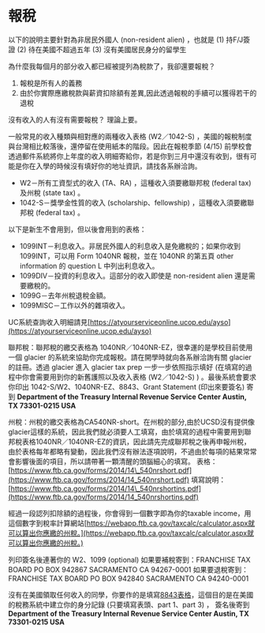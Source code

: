 # 報稅

以下的說明主要針對為非居民外國人 (non-resident alien) ，也就是 (1) 持F/J簽證 (2) 待在美國不超過五年 (3) 沒有美國居民身分的留學生

為什麼我每個月的部分收入都已經被提列為稅款了，我卻還要報稅？

1. 報稅是所有人的義務
2. 由於你實際應繳稅款與薪資扣除額有差異,因此透過報稅的手續可以獲得若干的退稅

沒有收入的人有沒有需要報稅？ 理論上要。

一般常見的收入種類與相對應的兩種收入表格 (W2／1042-S) ，美國的報稅制度與台灣相比較落後，還停留在使用紙本的階段。因此在報稅季節 (4/15) 前學校會透過郵件系統將你上年度的收入明細寄給你，若是你到三月中還沒有收到，很有可能是你在入學的時候沒有填好你的地址資訊，請找各系辦洽詢。

* W2－所有工資型式的收入 (TA、RA) ，這種收入須要繳聯邦稅 (federal tax) 及州稅 (state tax) 。
* 1042-S－獎學金性質的收入 (scholarship、fellowship) ，這種收入須要繳聯邦稅 (federal tax) 。

以下是新生不會用到，但以後會用到的表格：

* 1099INT－利息收入。非居民外國人的利息收入是免繳稅的；如果你收到 1099INT，可以用 Form 1040NR 報稅，並在 1040NR 的第五頁 other information 的 question L 中列出利息收入。
* 1099DIV－投資的利息收入。這部分的收入即使是 non-resident alien 還是需要繳稅的。
* 1099G－去年州稅退稅金額。
* 1099MISC－工作以外的雜項收入。

UC系統查詢收入明細請見[https://atyourserviceonline.ucop.edu/ayso](https://atyourserviceonline.ucop.edu/ayso)

聯邦稅：聯邦稅的繳交表格為 1040NR／1040NR-EZ，很幸運的是學校目前使用一個 glacier 的系統來協助你完成報稅。請在開學時就向各系辦洽詢有關 glacier 的註冊。透過 glacier 進入 glacier tax prep 一步一步依照指示填好 (在填寫的過程中你會需要用到你的新舊護照以及收入表格 (W2／1042-S) ) 。最後系統會要求你印出 1042-S/W2、1040NR-EZ、8843、Grant Statement (印出來要簽名) 寄到 **Department of the Treasury Internal Revenue Service Center Austin, TX 73301-0215 USA**

州稅：州稅的繳交表格為CA540NR-short。在州稅的部分,由於UCSD沒有提供像glacier這樣的系統，因此我們就必須要人工填寫，由於填寫的過程中需要用到聯邦稅表格1040NR／1040NR-EZ的資訊，因此請先完成聯邦稅之後再申報州稅，由於表格每年都略有變動，因此我們沒有辦法逐項說明，不過由於每項的結果常常會影響後面的項目，所以請帶著一顆清醒的頭腦細心的填寫。 表格：[https://www.ftb.ca.gov/forms/2014/14\_540nrshort.pdf](https://www.ftb.ca.gov/forms/2014/14_540nrshort.pdf) 填寫說明：[https://www.ftb.ca.gov/forms/2014/14\_540nrshortins.pdf](https://www.ftb.ca.gov/forms/2014/14_540nrshortins.pdf)

經過一段認列扣除額的過程後，你會得到一個數字即為你的taxable income，用這個數字到稅率計算網站[https://webapp.ftb.ca.gov/taxcalc/calculator.aspx就可以算出你應繳的州稅。](https://webapp.ftb.ca.gov/taxcalc/calculator.aspx就可以算出你應繳的州稅。)

列印簽名後連著你的 W2、1099 (optional)  如果要補稅寄到：FRANCHISE TAX BOARD PO BOX 942867 SACRAMENTO CA 94267-0001 如果要退稅寄到：FRANCHISE TAX BOARD PO BOX 942840 SACRAMENTO CA 94240-0001

沒有在美國領取任何收入的同學，你要作的是填寫[8843表格](http://www.irs.gov/pub/irs-pdf/f8843.pdf)，這個目的是在美國的稅務系統中建立你的身分記錄 (只要填寫表頭、part 1、part 3) ， 簽名後寄到 **Department of the Treasury Internal Revenue Service Center Austin, TX 73301-0215 USA**

